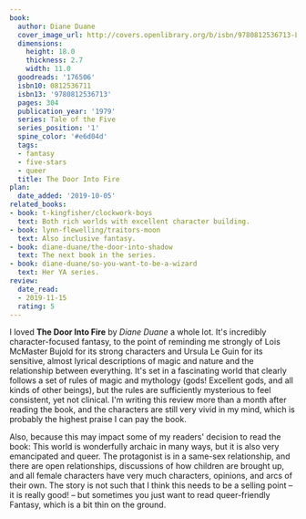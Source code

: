 ```yaml
---
book:
  author: Diane Duane
  cover_image_url: http://covers.openlibrary.org/b/isbn/9780812536713-L.jpg
  dimensions:
    height: 18.0
    thickness: 2.7
    width: 11.0
  goodreads: '176506'
  isbn10: 0812536711
  isbn13: '9780812536713'
  pages: 304
  publication_year: '1979'
  series: Tale of the Five
  series_position: '1'
  spine_color: '#e6d04d'
  tags:
  - fantasy
  - five-stars
  - queer
  title: The Door Into Fire
plan:
  date_added: '2019-10-05'
related_books:
- book: t-kingfisher/clockwork-boys
  text: Both rich worlds with excellent character building.
- book: lynn-flewelling/traitors-moon
  text: Also inclusive fantasy.
- book: diane-duane/the-door-into-shadow
  text: The next book in the series.
- book: diane-duane/so-you-want-to-be-a-wizard
  text: Her YA series.
review:
  date_read:
  - 2019-11-15
  rating: 5
---
```


I loved **The Door Into Fire** by *Diane Duane* a whole lot. It's incredibly character-focused fantasy, to the point of
reminding me strongly of Lois McMaster Bujold for its strong characters and Ursula Le Guin for its sensitive, almost
lyrical descriptions of magic and nature and the relationship between everything. It's set in a fascinating world that
clearly follows a set of rules of magic and mythology (gods! Excellent gods, and all kinds of other beings), but the
rules are sufficiently mysterious to feel consistent, yet not clinical. I'm writing this review more than a month after
reading the book, and the characters are still very vivid in my mind, which is probably the highest praise I can pay the
book.

Also, because this may impact some of my readers' decision to read the book: This world is wonderfully archaic in
many ways, but it is also very emancipated and queer. The protagonist is in a same-sex relationship, and there are open
relationships, discussions of how children are brought up, and all female characters have very much characters,
opinions, and arcs of their own. The story is not such that I think this needs to be a selling point – it is really
good! – but sometimes you just want to read queer-friendly Fantasy, which is a bit thin on the ground.
